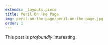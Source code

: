 ```yaml
---
extends: _layouts.piece
title: Peril On The Page
img: peril-on-the-page/peril-on-the-page.jpg
order: 1
---
```


This post is *profoundly* interesting.
